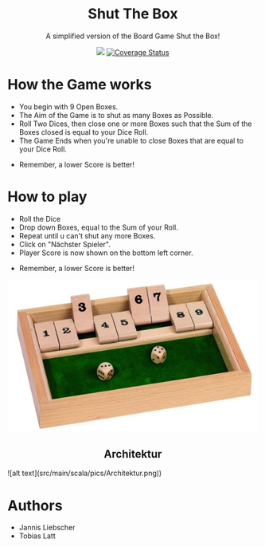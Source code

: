 <p align="center">
  
  <h1 align="center">Shut The Box</h1>
</p>

<p align="center">
A simplified version of the Board Game Shut the Box!
</p>

<p align="center">
  <img src="https://github.com/JannisLiebscher/shutthebox/actions/workflows/scala.yml/badge.svg" /> 
  <a href="https://coveralls.io/github/JannisLiebscher/shutthebox?branch=master">
    <img src="https://coveralls.io/repos/github/JannisLiebscher/shutthebox/badge.svg?branch=master" alt='Coverage Status' />
  </a>
</p>

# How the Game works
* You begin with 9 Open Boxes. 
* The Aim of the Game is to shut as many Boxes as Possible.
* Roll Two Dices, then close one or more Boxes such that the Sum
  of the Boxes closed is equal to your Dice Roll. 
* The Game Ends when you're unable to close Boxes that are equal to your Dice Roll.
- Remember, a lower Score is better!

# How to play
* Roll the Dice
* Drop down Boxes, equal to the Sum of your Roll.
* Repeat until u can't shut any more Boxes.
* Click on "Nächster Spieler".
* Player Score is now shown on the bottom left corner.
- Remember, a lower Score is better!

![alt text](src/main/scala/pics/Logo.PNG)<br/>

 <h2 align="center">Architektur</h2>
![alt text](src/main/scala/pics/Architektur.png))<br/>


# Authors
* Jannis Liebscher
* Tobias Latt
